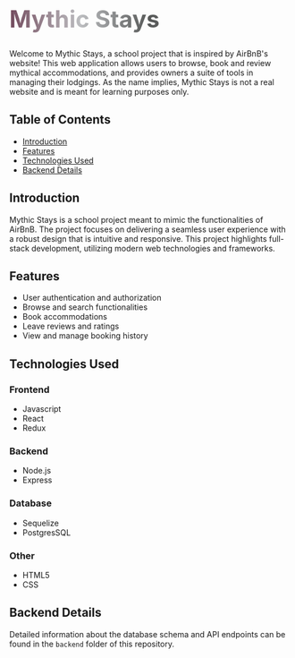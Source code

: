 <h1 style="font-size: 3em; background: linear-gradient(to right, #734B5E, #BCBDC0, #565857, #8A8D91, #F5D3C8); -webkit-background-clip: text; color: transparent;">
  Mythic Stays
</h1>

Welcome to Mythic Stays, a school project that is inspired by AirBnB's website! This web application allows users to browse, book and review mythical accommodations, and provides owners a suite of tools in managing their lodgings. As the name implies, Mythic Stays is not a real website and is meant for learning purposes only.

## Table of Contents
* [Introduction](#introduction)
* [Features](#features)
* [Technologies Used](#technologies-used)
* [Backend Details](#backend-details)

## Introduction
Mythic Stays is a school project meant to mimic the functionalities of AirBnB. The project focuses on delivering a seamless user experience with a robust design that is intuitive and responsive. This project highlights full-stack development, utilizing modern web technologies and frameworks.

## Features
* User authentication and authorization
* Browse and search functionalities
* Book accommodations
* Leave reviews and ratings
* View and manage booking history

## Technologies Used
### Frontend
* Javascript
* React
* Redux
### Backend
* Node.js
* Express
### Database
* Sequelize
* PostgresSQL
### Other
* HTML5
* CSS

## Backend Details
Detailed information about the database schema and API endpoints can be found in the `backend` folder of this repository.
